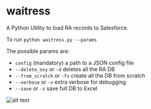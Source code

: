 # waitress

A Python Utility to load RA records to Salesforce.

To run `python waitress.py --params`

The possible params are:
- `config` (mandatory) a path to a JSON config file
- `--delete_ony` or `-d` deletes all the RA DB
- `--from_scratch` or `-fs` create all the DB from scratch
- `--verbose` or `-v` extra verbose for debugging
- `--save` or `-s` save full DB to Excel

![alt text](https://cdn-icons-png.flaticon.com/512/1995/1995590.png "image Title")